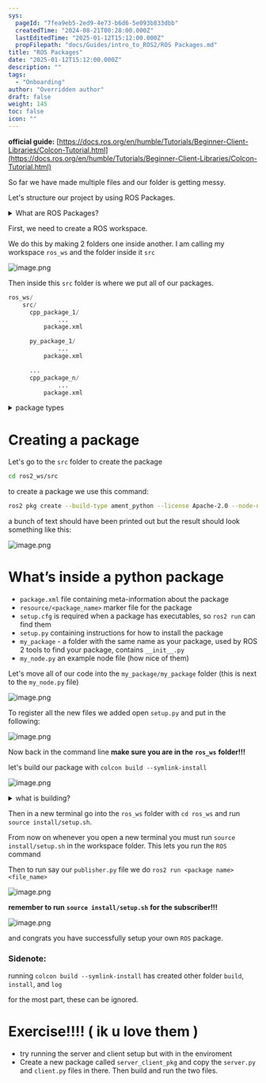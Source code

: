 ```yaml
---
sys:
  pageId: "7fea9eb5-2ed9-4e73-b6d6-5e093b833dbb"
  createdTime: "2024-08-21T00:28:00.000Z"
  lastEditedTime: "2025-01-12T15:12:00.000Z"
  propFilepath: "docs/Guides/intro_to_ROS2/ROS Packages.md"
title: "ROS Packages"
date: "2025-01-12T15:12:00.000Z"
description: ""
tags:
  - "Onboarding"
author: "Overridden author"
draft: false
weight: 145
toc: false
icon: ""
---
```


**official guide:** [https://docs.ros.org/en/humble/Tutorials/Beginner-Client-Libraries/Colcon-Tutorial.html](https://docs.ros.org/en/humble/Tutorials/Beginner-Client-Libraries/Colcon-Tutorial.html)

So far we have made multiple files and our folder is getting messy.

Let's structure our project by using ROS Packages.

<details>

<summary>What are ROS Packages?</summary>

ROS Packages are, as the name implies, packages of code that are highly sharable between ROS developers.

They consist of a folder, `package.xml` file, and source code

```python
      cpp_package_1/
		      ... imagine much code files here ..
          package.xml
```

</details>

First, we need to create a ROS workspace.

We do this by making 2 folders one inside another. I am calling my workspace `ros_ws` and the folder inside it `src`

![image.png](https://prod-files-secure.s3.us-west-2.amazonaws.com/d518164a-d88e-44d1-a4ee-3adb3bd8bce0/70706947-fd18-4537-a67b-e12946812d31/image.png?X-Amz-Algorithm=AWS4-HMAC-SHA256&X-Amz-Content-Sha256=UNSIGNED-PAYLOAD&X-Amz-Credential=ASIAZI2LB4667RREUOUI%2F20250417%2Fus-west-2%2Fs3%2Faws4_request&X-Amz-Date=20250417T061237Z&X-Amz-Expires=3600&X-Amz-Security-Token=IQoJb3JpZ2luX2VjEM7%2F%2F%2F%2F%2F%2F%2F%2F%2F%2FwEaCXVzLXdlc3QtMiJHMEUCIQDuTiMDLMegezSEXenmwQGvQjiZSJ2Xp30QLY%2BtKoXEnQIgQ0s1T8jtT5x82xEQiM1Psc%2FhFnF1dvY3jMFTzKJUQCIq%2FwMIVxAAGgw2Mzc0MjMxODM4MDUiDMTpAK8fisIRWwTdlSrcAzu1rgrioqlV%2BMD8%2Faqryuo3%2FzUTSpIoBhmZAxwT%2FFHr81SrkSvZ6dqEdkwxSuGoa6gYjwJ1w9n%2BcO2fvl%2F7Ib7NweTZOzZC4KXWOaZomVXpbxkhKTrc%2BPLnNqSCo5n3OK5jTRGd5rqcDQ1h%2FwzjALDngIjBZMqx8yp%2BZil7tNtLb%2F3Bk%2F09jcSm%2BES1Sd0d05ElSoJKLpsyd1Pm9cb%2BRjAPRWOHE9F8WOwpXnQFINncem9X1ynnLMt9e4I4xU4Gkbjl6VaVYT5bqKIhm%2B%2F8BYUXJxjSiqdTpQ0ZbMhS0LwRnwEWBkvS%2BPPMwEvI0iJk8RcC5aDTrDPJPoKR36Q3K1KavnRViT07U2AIPHAP88GwpbahGMgULbnZgCX%2BnVSJCX%2FhEAQa%2B723TaVDxXz3hXsi5PZv9rGA3XXHrEpl%2BvlIvxk7%2FZnn8XMZf5h4MqJGVgagaC2p279vYDetssqTIANTsfqUGMKkmQTFZN2huKUfTMbsbnYYAHZXTjYpi%2BWdllrUOJDzEicakJagVudDLAo4Rb%2FZg7erOJMyYVA2qPo%2BiE3%2FnsAqLWvQ9MEtUfdGag1K2Mrq7xB5nUOtIWJTff5Xs8DHMVKrk%2BQIM7yRVqU0LI1vzkE%2FSLBvJFWHMLawgsAGOqUB1spopcmvfb45bnSreyfog86JTwfxAvrmr1EBLHnXuF0oj1cSMP%2FVeYasGpQ8oBb9MC2OAXwxh0OiaaPak%2FjIl6WagFfz0b1IMYk%2FfgUy0qGMmlLcgRFB%2F4SQkS0rCHgnGbEEGJRRd59m6z%2FBcKKyeNBRmsUCtQlmcaJoLYjZY%2BAO6Mu3oywS3dTg29Nl5xyesB9CaNdKIhDdJRUUtQ8U%2Beo4EKqo&X-Amz-Signature=2b2597c1e3afff59b7c4b45079f6b97bf2af7918cab24502f9c9941b0ad53ba3&X-Amz-SignedHeaders=host&x-id=GetObject)

Then inside this `src` folder is where we put all of our packages.

```python
ros_ws/
    src/
      cpp_package_1/
		      ...
          package.xml

      py_package_1/
		      ...
          package.xml

      ...
      cpp_package_n/
		      ...
          package.xml

```

<details>

<summary>package types</summary>

packages can be either `C++` or python.

the intern file structure is different for each but for this guide we will stick to creating python packages

</details>

# Creating a package

Let's go to the `src` folder to create the package

```bash
cd ros2_ws/src
```

to create a package we use this command:

```bash
ros2 pkg create --build-type ament_python --license Apache-2.0 --node-name my_node my_package
```

a bunch of text should have been printed out but the result should look something like this:

![image.png](https://prod-files-secure.s3.us-west-2.amazonaws.com/d518164a-d88e-44d1-a4ee-3adb3bd8bce0/e6cf1e3f-8512-4a3e-b131-079f800bf3e8/image.png?X-Amz-Algorithm=AWS4-HMAC-SHA256&X-Amz-Content-Sha256=UNSIGNED-PAYLOAD&X-Amz-Credential=ASIAZI2LB4667RREUOUI%2F20250417%2Fus-west-2%2Fs3%2Faws4_request&X-Amz-Date=20250417T061237Z&X-Amz-Expires=3600&X-Amz-Security-Token=IQoJb3JpZ2luX2VjEM7%2F%2F%2F%2F%2F%2F%2F%2F%2F%2FwEaCXVzLXdlc3QtMiJHMEUCIQDuTiMDLMegezSEXenmwQGvQjiZSJ2Xp30QLY%2BtKoXEnQIgQ0s1T8jtT5x82xEQiM1Psc%2FhFnF1dvY3jMFTzKJUQCIq%2FwMIVxAAGgw2Mzc0MjMxODM4MDUiDMTpAK8fisIRWwTdlSrcAzu1rgrioqlV%2BMD8%2Faqryuo3%2FzUTSpIoBhmZAxwT%2FFHr81SrkSvZ6dqEdkwxSuGoa6gYjwJ1w9n%2BcO2fvl%2F7Ib7NweTZOzZC4KXWOaZomVXpbxkhKTrc%2BPLnNqSCo5n3OK5jTRGd5rqcDQ1h%2FwzjALDngIjBZMqx8yp%2BZil7tNtLb%2F3Bk%2F09jcSm%2BES1Sd0d05ElSoJKLpsyd1Pm9cb%2BRjAPRWOHE9F8WOwpXnQFINncem9X1ynnLMt9e4I4xU4Gkbjl6VaVYT5bqKIhm%2B%2F8BYUXJxjSiqdTpQ0ZbMhS0LwRnwEWBkvS%2BPPMwEvI0iJk8RcC5aDTrDPJPoKR36Q3K1KavnRViT07U2AIPHAP88GwpbahGMgULbnZgCX%2BnVSJCX%2FhEAQa%2B723TaVDxXz3hXsi5PZv9rGA3XXHrEpl%2BvlIvxk7%2FZnn8XMZf5h4MqJGVgagaC2p279vYDetssqTIANTsfqUGMKkmQTFZN2huKUfTMbsbnYYAHZXTjYpi%2BWdllrUOJDzEicakJagVudDLAo4Rb%2FZg7erOJMyYVA2qPo%2BiE3%2FnsAqLWvQ9MEtUfdGag1K2Mrq7xB5nUOtIWJTff5Xs8DHMVKrk%2BQIM7yRVqU0LI1vzkE%2FSLBvJFWHMLawgsAGOqUB1spopcmvfb45bnSreyfog86JTwfxAvrmr1EBLHnXuF0oj1cSMP%2FVeYasGpQ8oBb9MC2OAXwxh0OiaaPak%2FjIl6WagFfz0b1IMYk%2FfgUy0qGMmlLcgRFB%2F4SQkS0rCHgnGbEEGJRRd59m6z%2FBcKKyeNBRmsUCtQlmcaJoLYjZY%2BAO6Mu3oywS3dTg29Nl5xyesB9CaNdKIhDdJRUUtQ8U%2Beo4EKqo&X-Amz-Signature=7c903566aa84a97fcf8b1d62581bba86148b5a426271c3d4349b54d5bf09c8a0&X-Amz-SignedHeaders=host&x-id=GetObject)

# What’s inside a python package

- `package.xml` file containing meta-information about the package
- `resource/<package_name>` marker file for the package
- `setup.cfg` is required when a package has executables, so `ros2 run` can find them
- `setup.py` containing instructions for how to install the package
- `my_package` - a folder with the same name as your package, used by ROS 2 tools to find your package, contains `__init__.py`
- `my_node.py` an example node file (how nice of them)

Let's move all of our code into the `my_package/my_package` folder (this is next to the `my_node.py` file)

![image.png](https://prod-files-secure.s3.us-west-2.amazonaws.com/d518164a-d88e-44d1-a4ee-3adb3bd8bce0/9ce58f11-0da9-4d3e-b86d-506a9685d378/image.png?X-Amz-Algorithm=AWS4-HMAC-SHA256&X-Amz-Content-Sha256=UNSIGNED-PAYLOAD&X-Amz-Credential=ASIAZI2LB4667RREUOUI%2F20250417%2Fus-west-2%2Fs3%2Faws4_request&X-Amz-Date=20250417T061237Z&X-Amz-Expires=3600&X-Amz-Security-Token=IQoJb3JpZ2luX2VjEM7%2F%2F%2F%2F%2F%2F%2F%2F%2F%2FwEaCXVzLXdlc3QtMiJHMEUCIQDuTiMDLMegezSEXenmwQGvQjiZSJ2Xp30QLY%2BtKoXEnQIgQ0s1T8jtT5x82xEQiM1Psc%2FhFnF1dvY3jMFTzKJUQCIq%2FwMIVxAAGgw2Mzc0MjMxODM4MDUiDMTpAK8fisIRWwTdlSrcAzu1rgrioqlV%2BMD8%2Faqryuo3%2FzUTSpIoBhmZAxwT%2FFHr81SrkSvZ6dqEdkwxSuGoa6gYjwJ1w9n%2BcO2fvl%2F7Ib7NweTZOzZC4KXWOaZomVXpbxkhKTrc%2BPLnNqSCo5n3OK5jTRGd5rqcDQ1h%2FwzjALDngIjBZMqx8yp%2BZil7tNtLb%2F3Bk%2F09jcSm%2BES1Sd0d05ElSoJKLpsyd1Pm9cb%2BRjAPRWOHE9F8WOwpXnQFINncem9X1ynnLMt9e4I4xU4Gkbjl6VaVYT5bqKIhm%2B%2F8BYUXJxjSiqdTpQ0ZbMhS0LwRnwEWBkvS%2BPPMwEvI0iJk8RcC5aDTrDPJPoKR36Q3K1KavnRViT07U2AIPHAP88GwpbahGMgULbnZgCX%2BnVSJCX%2FhEAQa%2B723TaVDxXz3hXsi5PZv9rGA3XXHrEpl%2BvlIvxk7%2FZnn8XMZf5h4MqJGVgagaC2p279vYDetssqTIANTsfqUGMKkmQTFZN2huKUfTMbsbnYYAHZXTjYpi%2BWdllrUOJDzEicakJagVudDLAo4Rb%2FZg7erOJMyYVA2qPo%2BiE3%2FnsAqLWvQ9MEtUfdGag1K2Mrq7xB5nUOtIWJTff5Xs8DHMVKrk%2BQIM7yRVqU0LI1vzkE%2FSLBvJFWHMLawgsAGOqUB1spopcmvfb45bnSreyfog86JTwfxAvrmr1EBLHnXuF0oj1cSMP%2FVeYasGpQ8oBb9MC2OAXwxh0OiaaPak%2FjIl6WagFfz0b1IMYk%2FfgUy0qGMmlLcgRFB%2F4SQkS0rCHgnGbEEGJRRd59m6z%2FBcKKyeNBRmsUCtQlmcaJoLYjZY%2BAO6Mu3oywS3dTg29Nl5xyesB9CaNdKIhDdJRUUtQ8U%2Beo4EKqo&X-Amz-Signature=1c762be48c0d2f8dd57c5e6900c9837186e9e124752943fe8b23576e64c69a8d&X-Amz-SignedHeaders=host&x-id=GetObject)

To register all the new files we added open `setup.py` and put in the following:

![image.png](https://prod-files-secure.s3.us-west-2.amazonaws.com/d518164a-d88e-44d1-a4ee-3adb3bd8bce0/1cd7c262-4cae-4496-9d75-c178537d24a2/image.png?X-Amz-Algorithm=AWS4-HMAC-SHA256&X-Amz-Content-Sha256=UNSIGNED-PAYLOAD&X-Amz-Credential=ASIAZI2LB4667RREUOUI%2F20250417%2Fus-west-2%2Fs3%2Faws4_request&X-Amz-Date=20250417T061237Z&X-Amz-Expires=3600&X-Amz-Security-Token=IQoJb3JpZ2luX2VjEM7%2F%2F%2F%2F%2F%2F%2F%2F%2F%2FwEaCXVzLXdlc3QtMiJHMEUCIQDuTiMDLMegezSEXenmwQGvQjiZSJ2Xp30QLY%2BtKoXEnQIgQ0s1T8jtT5x82xEQiM1Psc%2FhFnF1dvY3jMFTzKJUQCIq%2FwMIVxAAGgw2Mzc0MjMxODM4MDUiDMTpAK8fisIRWwTdlSrcAzu1rgrioqlV%2BMD8%2Faqryuo3%2FzUTSpIoBhmZAxwT%2FFHr81SrkSvZ6dqEdkwxSuGoa6gYjwJ1w9n%2BcO2fvl%2F7Ib7NweTZOzZC4KXWOaZomVXpbxkhKTrc%2BPLnNqSCo5n3OK5jTRGd5rqcDQ1h%2FwzjALDngIjBZMqx8yp%2BZil7tNtLb%2F3Bk%2F09jcSm%2BES1Sd0d05ElSoJKLpsyd1Pm9cb%2BRjAPRWOHE9F8WOwpXnQFINncem9X1ynnLMt9e4I4xU4Gkbjl6VaVYT5bqKIhm%2B%2F8BYUXJxjSiqdTpQ0ZbMhS0LwRnwEWBkvS%2BPPMwEvI0iJk8RcC5aDTrDPJPoKR36Q3K1KavnRViT07U2AIPHAP88GwpbahGMgULbnZgCX%2BnVSJCX%2FhEAQa%2B723TaVDxXz3hXsi5PZv9rGA3XXHrEpl%2BvlIvxk7%2FZnn8XMZf5h4MqJGVgagaC2p279vYDetssqTIANTsfqUGMKkmQTFZN2huKUfTMbsbnYYAHZXTjYpi%2BWdllrUOJDzEicakJagVudDLAo4Rb%2FZg7erOJMyYVA2qPo%2BiE3%2FnsAqLWvQ9MEtUfdGag1K2Mrq7xB5nUOtIWJTff5Xs8DHMVKrk%2BQIM7yRVqU0LI1vzkE%2FSLBvJFWHMLawgsAGOqUB1spopcmvfb45bnSreyfog86JTwfxAvrmr1EBLHnXuF0oj1cSMP%2FVeYasGpQ8oBb9MC2OAXwxh0OiaaPak%2FjIl6WagFfz0b1IMYk%2FfgUy0qGMmlLcgRFB%2F4SQkS0rCHgnGbEEGJRRd59m6z%2FBcKKyeNBRmsUCtQlmcaJoLYjZY%2BAO6Mu3oywS3dTg29Nl5xyesB9CaNdKIhDdJRUUtQ8U%2Beo4EKqo&X-Amz-Signature=408c020f11c1e04fa64d98b780963cf1d371f1dbccf93d3ff3ef009ddcfb0f56&X-Amz-SignedHeaders=host&x-id=GetObject)

Now back in the command line **make sure you are in the** **`ros_ws`** **folder!!!**

let's build our package with `colcon build --symlink-install`

![image.png](https://prod-files-secure.s3.us-west-2.amazonaws.com/d518164a-d88e-44d1-a4ee-3adb3bd8bce0/2f2a0d27-b173-48fd-b189-5f5c0ce65619/image.png?X-Amz-Algorithm=AWS4-HMAC-SHA256&X-Amz-Content-Sha256=UNSIGNED-PAYLOAD&X-Amz-Credential=ASIAZI2LB4667RREUOUI%2F20250417%2Fus-west-2%2Fs3%2Faws4_request&X-Amz-Date=20250417T061237Z&X-Amz-Expires=3600&X-Amz-Security-Token=IQoJb3JpZ2luX2VjEM7%2F%2F%2F%2F%2F%2F%2F%2F%2F%2FwEaCXVzLXdlc3QtMiJHMEUCIQDuTiMDLMegezSEXenmwQGvQjiZSJ2Xp30QLY%2BtKoXEnQIgQ0s1T8jtT5x82xEQiM1Psc%2FhFnF1dvY3jMFTzKJUQCIq%2FwMIVxAAGgw2Mzc0MjMxODM4MDUiDMTpAK8fisIRWwTdlSrcAzu1rgrioqlV%2BMD8%2Faqryuo3%2FzUTSpIoBhmZAxwT%2FFHr81SrkSvZ6dqEdkwxSuGoa6gYjwJ1w9n%2BcO2fvl%2F7Ib7NweTZOzZC4KXWOaZomVXpbxkhKTrc%2BPLnNqSCo5n3OK5jTRGd5rqcDQ1h%2FwzjALDngIjBZMqx8yp%2BZil7tNtLb%2F3Bk%2F09jcSm%2BES1Sd0d05ElSoJKLpsyd1Pm9cb%2BRjAPRWOHE9F8WOwpXnQFINncem9X1ynnLMt9e4I4xU4Gkbjl6VaVYT5bqKIhm%2B%2F8BYUXJxjSiqdTpQ0ZbMhS0LwRnwEWBkvS%2BPPMwEvI0iJk8RcC5aDTrDPJPoKR36Q3K1KavnRViT07U2AIPHAP88GwpbahGMgULbnZgCX%2BnVSJCX%2FhEAQa%2B723TaVDxXz3hXsi5PZv9rGA3XXHrEpl%2BvlIvxk7%2FZnn8XMZf5h4MqJGVgagaC2p279vYDetssqTIANTsfqUGMKkmQTFZN2huKUfTMbsbnYYAHZXTjYpi%2BWdllrUOJDzEicakJagVudDLAo4Rb%2FZg7erOJMyYVA2qPo%2BiE3%2FnsAqLWvQ9MEtUfdGag1K2Mrq7xB5nUOtIWJTff5Xs8DHMVKrk%2BQIM7yRVqU0LI1vzkE%2FSLBvJFWHMLawgsAGOqUB1spopcmvfb45bnSreyfog86JTwfxAvrmr1EBLHnXuF0oj1cSMP%2FVeYasGpQ8oBb9MC2OAXwxh0OiaaPak%2FjIl6WagFfz0b1IMYk%2FfgUy0qGMmlLcgRFB%2F4SQkS0rCHgnGbEEGJRRd59m6z%2FBcKKyeNBRmsUCtQlmcaJoLYjZY%2BAO6Mu3oywS3dTg29Nl5xyesB9CaNdKIhDdJRUUtQ8U%2Beo4EKqo&X-Amz-Signature=aa69c3537c892092e556aee91235511e6942cade133698c19f054f9c778e181b&X-Amz-SignedHeaders=host&x-id=GetObject)

<details>

<summary>what is building?</summary>

if you are a CS major at Rose-Hulman you will learn the answer to this in CSSE132

but TLDR; is it combines all the code files into one program that can be run easily 

</details>

Then in a new terminal go into the `ros_ws` folder with `cd ros_ws` and run `source install/setup.sh`. 

From now on whenever you open a new terminal you must run `source install/setup.sh` in the workspace folder. This lets you run the `ROS` command

Then to run say our `publisher.py` file we do `ros2 run <package name> <file_name>`

![image.png](https://prod-files-secure.s3.us-west-2.amazonaws.com/d518164a-d88e-44d1-a4ee-3adb3bd8bce0/4f4b1219-3a44-4632-aa0a-ce3471699f59/image.png?X-Amz-Algorithm=AWS4-HMAC-SHA256&X-Amz-Content-Sha256=UNSIGNED-PAYLOAD&X-Amz-Credential=ASIAZI2LB4667RREUOUI%2F20250417%2Fus-west-2%2Fs3%2Faws4_request&X-Amz-Date=20250417T061237Z&X-Amz-Expires=3600&X-Amz-Security-Token=IQoJb3JpZ2luX2VjEM7%2F%2F%2F%2F%2F%2F%2F%2F%2F%2FwEaCXVzLXdlc3QtMiJHMEUCIQDuTiMDLMegezSEXenmwQGvQjiZSJ2Xp30QLY%2BtKoXEnQIgQ0s1T8jtT5x82xEQiM1Psc%2FhFnF1dvY3jMFTzKJUQCIq%2FwMIVxAAGgw2Mzc0MjMxODM4MDUiDMTpAK8fisIRWwTdlSrcAzu1rgrioqlV%2BMD8%2Faqryuo3%2FzUTSpIoBhmZAxwT%2FFHr81SrkSvZ6dqEdkwxSuGoa6gYjwJ1w9n%2BcO2fvl%2F7Ib7NweTZOzZC4KXWOaZomVXpbxkhKTrc%2BPLnNqSCo5n3OK5jTRGd5rqcDQ1h%2FwzjALDngIjBZMqx8yp%2BZil7tNtLb%2F3Bk%2F09jcSm%2BES1Sd0d05ElSoJKLpsyd1Pm9cb%2BRjAPRWOHE9F8WOwpXnQFINncem9X1ynnLMt9e4I4xU4Gkbjl6VaVYT5bqKIhm%2B%2F8BYUXJxjSiqdTpQ0ZbMhS0LwRnwEWBkvS%2BPPMwEvI0iJk8RcC5aDTrDPJPoKR36Q3K1KavnRViT07U2AIPHAP88GwpbahGMgULbnZgCX%2BnVSJCX%2FhEAQa%2B723TaVDxXz3hXsi5PZv9rGA3XXHrEpl%2BvlIvxk7%2FZnn8XMZf5h4MqJGVgagaC2p279vYDetssqTIANTsfqUGMKkmQTFZN2huKUfTMbsbnYYAHZXTjYpi%2BWdllrUOJDzEicakJagVudDLAo4Rb%2FZg7erOJMyYVA2qPo%2BiE3%2FnsAqLWvQ9MEtUfdGag1K2Mrq7xB5nUOtIWJTff5Xs8DHMVKrk%2BQIM7yRVqU0LI1vzkE%2FSLBvJFWHMLawgsAGOqUB1spopcmvfb45bnSreyfog86JTwfxAvrmr1EBLHnXuF0oj1cSMP%2FVeYasGpQ8oBb9MC2OAXwxh0OiaaPak%2FjIl6WagFfz0b1IMYk%2FfgUy0qGMmlLcgRFB%2F4SQkS0rCHgnGbEEGJRRd59m6z%2FBcKKyeNBRmsUCtQlmcaJoLYjZY%2BAO6Mu3oywS3dTg29Nl5xyesB9CaNdKIhDdJRUUtQ8U%2Beo4EKqo&X-Amz-Signature=ba4d9aa47521fc11766e209b7dc7432d9da446136944d48dbafe94f4f50910db&X-Amz-SignedHeaders=host&x-id=GetObject)

**remember to run** **`source install/setup.sh`** **for the subscriber!!!**

![image.png](https://prod-files-secure.s3.us-west-2.amazonaws.com/d518164a-d88e-44d1-a4ee-3adb3bd8bce0/02121119-dad4-49ec-8356-c956108b4243/image.png?X-Amz-Algorithm=AWS4-HMAC-SHA256&X-Amz-Content-Sha256=UNSIGNED-PAYLOAD&X-Amz-Credential=ASIAZI2LB4667RREUOUI%2F20250417%2Fus-west-2%2Fs3%2Faws4_request&X-Amz-Date=20250417T061237Z&X-Amz-Expires=3600&X-Amz-Security-Token=IQoJb3JpZ2luX2VjEM7%2F%2F%2F%2F%2F%2F%2F%2F%2F%2FwEaCXVzLXdlc3QtMiJHMEUCIQDuTiMDLMegezSEXenmwQGvQjiZSJ2Xp30QLY%2BtKoXEnQIgQ0s1T8jtT5x82xEQiM1Psc%2FhFnF1dvY3jMFTzKJUQCIq%2FwMIVxAAGgw2Mzc0MjMxODM4MDUiDMTpAK8fisIRWwTdlSrcAzu1rgrioqlV%2BMD8%2Faqryuo3%2FzUTSpIoBhmZAxwT%2FFHr81SrkSvZ6dqEdkwxSuGoa6gYjwJ1w9n%2BcO2fvl%2F7Ib7NweTZOzZC4KXWOaZomVXpbxkhKTrc%2BPLnNqSCo5n3OK5jTRGd5rqcDQ1h%2FwzjALDngIjBZMqx8yp%2BZil7tNtLb%2F3Bk%2F09jcSm%2BES1Sd0d05ElSoJKLpsyd1Pm9cb%2BRjAPRWOHE9F8WOwpXnQFINncem9X1ynnLMt9e4I4xU4Gkbjl6VaVYT5bqKIhm%2B%2F8BYUXJxjSiqdTpQ0ZbMhS0LwRnwEWBkvS%2BPPMwEvI0iJk8RcC5aDTrDPJPoKR36Q3K1KavnRViT07U2AIPHAP88GwpbahGMgULbnZgCX%2BnVSJCX%2FhEAQa%2B723TaVDxXz3hXsi5PZv9rGA3XXHrEpl%2BvlIvxk7%2FZnn8XMZf5h4MqJGVgagaC2p279vYDetssqTIANTsfqUGMKkmQTFZN2huKUfTMbsbnYYAHZXTjYpi%2BWdllrUOJDzEicakJagVudDLAo4Rb%2FZg7erOJMyYVA2qPo%2BiE3%2FnsAqLWvQ9MEtUfdGag1K2Mrq7xB5nUOtIWJTff5Xs8DHMVKrk%2BQIM7yRVqU0LI1vzkE%2FSLBvJFWHMLawgsAGOqUB1spopcmvfb45bnSreyfog86JTwfxAvrmr1EBLHnXuF0oj1cSMP%2FVeYasGpQ8oBb9MC2OAXwxh0OiaaPak%2FjIl6WagFfz0b1IMYk%2FfgUy0qGMmlLcgRFB%2F4SQkS0rCHgnGbEEGJRRd59m6z%2FBcKKyeNBRmsUCtQlmcaJoLYjZY%2BAO6Mu3oywS3dTg29Nl5xyesB9CaNdKIhDdJRUUtQ8U%2Beo4EKqo&X-Amz-Signature=4202807929db8bbbd76e1a88d12341f535744dc708cf18d5a61ae8fd087fbb0c&X-Amz-SignedHeaders=host&x-id=GetObject)

and congrats you have successfully setup your own `ROS` package.

### Sidenote:

running `colcon build --symlink-install` has created other folder `build`, `install`, and `log`

for the most part, these can be ignored.

# Exercise!!!! ( ik u love them )

- try running the server and client setup but with in the enviroment
- Create a new package called `server_client_pkg` and copy the `server.py` and `client.py` files in there. Then build and run the two files.

